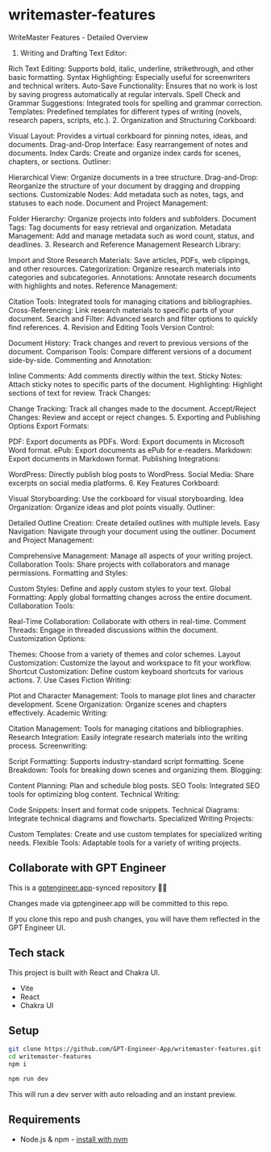 # writemaster-features

WriteMaster Features - Detailed Overview
1. Writing and Drafting
Text Editor:

Rich Text Editing: Supports bold, italic, underline, strikethrough, and other basic formatting.
Syntax Highlighting: Especially useful for screenwriters and technical writers.
Auto-Save Functionality: Ensures that no work is lost by saving progress automatically at regular intervals.
Spell Check and Grammar Suggestions: Integrated tools for spelling and grammar correction.
Templates: Predefined templates for different types of writing (novels, research papers, scripts, etc.).
2. Organization and Structuring
Corkboard:

Visual Layout: Provides a virtual corkboard for pinning notes, ideas, and documents.
Drag-and-Drop Interface: Easy rearrangement of notes and documents.
Index Cards: Create and organize index cards for scenes, chapters, or sections.
Outliner:

Hierarchical View: Organize documents in a tree structure.
Drag-and-Drop: Reorganize the structure of your document by dragging and dropping sections.
Customizable Nodes: Add metadata such as notes, tags, and statuses to each node.
Document and Project Management:

Folder Hierarchy: Organize projects into folders and subfolders.
Document Tags: Tag documents for easy retrieval and organization.
Metadata Management: Add and manage metadata such as word count, status, and deadlines.
3. Research and Reference Management
Research Library:

Import and Store Research Materials: Save articles, PDFs, web clippings, and other resources.
Categorization: Organize research materials into categories and subcategories.
Annotations: Annotate research documents with highlights and notes.
Reference Management:

Citation Tools: Integrated tools for managing citations and bibliographies.
Cross-Referencing: Link research materials to specific parts of your document.
Search and Filter: Advanced search and filter options to quickly find references.
4. Revision and Editing Tools
Version Control:

Document History: Track changes and revert to previous versions of the document.
Comparison Tools: Compare different versions of a document side-by-side.
Commenting and Annotation:

Inline Comments: Add comments directly within the text.
Sticky Notes: Attach sticky notes to specific parts of the document.
Highlighting: Highlight sections of text for review.
Track Changes:

Change Tracking: Track all changes made to the document.
Accept/Reject Changes: Review and accept or reject changes.
5. Exporting and Publishing Options
Export Formats:

PDF: Export documents as PDFs.
Word: Export documents in Microsoft Word format.
ePub: Export documents as ePub for e-readers.
Markdown: Export documents in Markdown format.
Publishing Integrations:

WordPress: Directly publish blog posts to WordPress.
Social Media: Share excerpts on social media platforms.
6. Key Features
Corkboard:

Visual Storyboarding: Use the corkboard for visual storyboarding.
Idea Organization: Organize ideas and plot points visually.
Outliner:

Detailed Outline Creation: Create detailed outlines with multiple levels.
Easy Navigation: Navigate through your document using the outliner.
Document and Project Management:

Comprehensive Management: Manage all aspects of your writing project.
Collaboration Tools: Share projects with collaborators and manage permissions.
Formatting and Styles:

Custom Styles: Define and apply custom styles to your text.
Global Formatting: Apply global formatting changes across the entire document.
Collaboration Tools:

Real-Time Collaboration: Collaborate with others in real-time.
Comment Threads: Engage in threaded discussions within the document.
Customization Options:

Themes: Choose from a variety of themes and color schemes.
Layout Customization: Customize the layout and workspace to fit your workflow.
Shortcut Customization: Define custom keyboard shortcuts for various actions.
7. Use Cases
Fiction Writing:

Plot and Character Management: Tools to manage plot lines and character development.
Scene Organization: Organize scenes and chapters effectively.
Academic Writing:

Citation Management: Tools for managing citations and bibliographies.
Research Integration: Easily integrate research materials into the writing process.
Screenwriting:

Script Formatting: Supports industry-standard script formatting.
Scene Breakdown: Tools for breaking down scenes and organizing them.
Blogging:

Content Planning: Plan and schedule blog posts.
SEO Tools: Integrated SEO tools for optimizing blog content.
Technical Writing:

Code Snippets: Insert and format code snippets.
Technical Diagrams: Integrate technical diagrams and flowcharts.
Specialized Writing Projects:

Custom Templates: Create and use custom templates for specialized writing needs.
Flexible Tools: Adaptable tools for a variety of writing projects.


## Collaborate with GPT Engineer

This is a [gptengineer.app](https://gptengineer.app)-synced repository 🌟🤖

Changes made via gptengineer.app will be committed to this repo.

If you clone this repo and push changes, you will have them reflected in the GPT Engineer UI.

## Tech stack

This project is built with React and Chakra UI.

- Vite
- React
- Chakra UI

## Setup

```sh
git clone https://github.com/GPT-Engineer-App/writemaster-features.git
cd writemaster-features
npm i
```

```sh
npm run dev
```

This will run a dev server with auto reloading and an instant preview.

## Requirements

- Node.js & npm - [install with nvm](https://github.com/nvm-sh/nvm#installing-and-updating)
